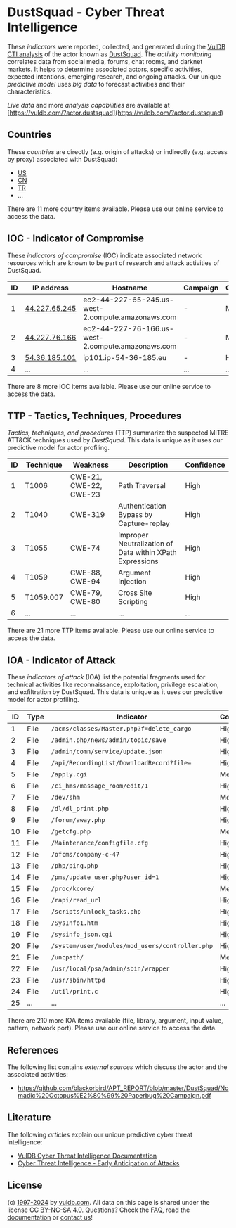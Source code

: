 # DustSquad - Cyber Threat Intelligence

These _indicators_ were reported, collected, and generated during the [VulDB CTI analysis](https://vuldb.com/?kb.cti) of the actor known as [DustSquad](https://vuldb.com/?actor.dustsquad). The _activity monitoring_ correlates data from social media, forums, chat rooms, and darknet markets. It helps to determine associated actors, specific activities, expected intentions, emerging research, and ongoing attacks. Our unique _predictive model_ uses _big data_ to forecast activities and their characteristics.

_Live data_ and more _analysis capabilities_ are available at [https://vuldb.com/?actor.dustsquad](https://vuldb.com/?actor.dustsquad)

## Countries

These _countries_ are directly (e.g. origin of attacks) or indirectly (e.g. access by proxy) associated with DustSquad:

* [US](https://vuldb.com/?country.us)
* [CN](https://vuldb.com/?country.cn)
* [TR](https://vuldb.com/?country.tr)
* ...

There are 11 more country items available. Please use our online service to access the data.

## IOC - Indicator of Compromise

These _indicators of compromise_ (IOC) indicate associated network resources which are known to be part of research and attack activities of DustSquad.

ID | IP address | Hostname | Campaign | Confidence
-- | ---------- | -------- | -------- | ----------
1 | [44.227.65.245](https://vuldb.com/?ip.44.227.65.245) | ec2-44-227-65-245.us-west-2.compute.amazonaws.com | - | Medium
2 | [44.227.76.166](https://vuldb.com/?ip.44.227.76.166) | ec2-44-227-76-166.us-west-2.compute.amazonaws.com | - | Medium
3 | [54.36.185.101](https://vuldb.com/?ip.54.36.185.101) | ip101.ip-54-36-185.eu | - | High
4 | ... | ... | ... | ...

There are 8 more IOC items available. Please use our online service to access the data.

## TTP - Tactics, Techniques, Procedures

_Tactics, techniques, and procedures_ (TTP) summarize the suspected MITRE ATT&CK techniques used by _DustSquad_. This data is unique as it uses our predictive model for actor profiling.

ID | Technique | Weakness | Description | Confidence
-- | --------- | -------- | ----------- | ----------
1 | T1006 | CWE-21, CWE-22, CWE-23 | Path Traversal | High
2 | T1040 | CWE-319 | Authentication Bypass by Capture-replay | High
3 | T1055 | CWE-74 | Improper Neutralization of Data within XPath Expressions | High
4 | T1059 | CWE-88, CWE-94 | Argument Injection | High
5 | T1059.007 | CWE-79, CWE-80 | Cross Site Scripting | High
6 | ... | ... | ... | ...

There are 21 more TTP items available. Please use our online service to access the data.

## IOA - Indicator of Attack

These _indicators of attack_ (IOA) list the potential fragments used for technical activities like reconnaissance, exploitation, privilege escalation, and exfiltration by DustSquad. This data is unique as it uses our predictive model for actor profiling.

ID | Type | Indicator | Confidence
-- | ---- | --------- | ----------
1 | File | `/acms/classes/Master.php?f=delete_cargo` | High
2 | File | `/admin.php/news/admin/topic/save` | High
3 | File | `/admin/comn/service/update.json` | High
4 | File | `/api/RecordingList/DownloadRecord?file=` | High
5 | File | `/apply.cgi` | Medium
6 | File | `/ci_hms/massage_room/edit/1` | High
7 | File | `/dev/shm` | Medium
8 | File | `/dl/dl_print.php` | High
9 | File | `/forum/away.php` | High
10 | File | `/getcfg.php` | Medium
11 | File | `/Maintenance/configfile.cfg` | High
12 | File | `/ofcms/company-c-47` | High
13 | File | `/php/ping.php` | High
14 | File | `/pms/update_user.php?user_id=1` | High
15 | File | `/proc/kcore/` | Medium
16 | File | `/rapi/read_url` | High
17 | File | `/scripts/unlock_tasks.php` | High
18 | File | `/SysInfo1.htm` | High
19 | File | `/sysinfo_json.cgi` | High
20 | File | `/system/user/modules/mod_users/controller.php` | High
21 | File | `/uncpath/` | Medium
22 | File | `/usr/local/psa/admin/sbin/wrapper` | High
23 | File | `/usr/sbin/httpd` | High
24 | File | `/util/print.c` | High
25 | ... | ... | ...

There are 210 more IOA items available (file, library, argument, input value, pattern, network port). Please use our online service to access the data.

## References

The following list contains _external sources_ which discuss the actor and the associated activities:

* https://github.com/blackorbird/APT_REPORT/blob/master/DustSquad/Nomadic%20Octopus%E2%80%99%20Paperbug%20Campaign.pdf

## Literature

The following _articles_ explain our unique predictive cyber threat intelligence:

* [VulDB Cyber Threat Intelligence Documentation](https://vuldb.com/?kb.cti)
* [Cyber Threat Intelligence - Early Anticipation of Attacks](https://www.scip.ch/en/?labs.20201022)

## License

(c) [1997-2024](https://vuldb.com/?kb.changelog) by [vuldb.com](https://vuldb.com/?kb.about). All data on this page is shared under the license [CC BY-NC-SA 4.0](https://creativecommons.org/licenses/by-nc-sa/4.0/). Questions? Check the [FAQ](https://vuldb.com/?kb.faq), read the [documentation](https://vuldb.com/?kb) or [contact us](https://vuldb.com/?contact)!
